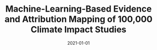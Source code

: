 ---
title: "Machine-Learning-Based Evidence and Attribution Mapping of 100,000 Climate Impact Studies"
collection: publications
permalink: /publications/6
date: 2021-01-01
venue: "Nature Climate Change"
citation: "<b>Callaghan, Max</b>, Schleussner, Carl-Friedrich, Nath, Shruti, Lejeune, Quentin, Knutson, Thomas R., Reichstein, Markus, Hansen, Gerrit, Theokritoff, Emily, Andrijevic, Marina, Brecha, Robert J., Hegarty, Michael, Jones, Chelsea, Lee, Kaylin, Lucas, Agathe, van Maanen, Nicole, Menke, Inga, Pfleiderer, Peter, Yesil, Burcu, Minx, Jan C.. (2021). &quot;Machine-Learning-Based Evidence and Attribution Mapping of 100,000 Climate Impact Studies.&quot; <i>Nature Climate Change</i>. 11(11)."
doi: "10.1038/s41558-021-01168-6"
---